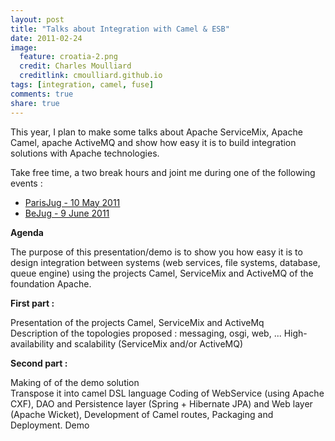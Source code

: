 ```yaml
---
layout: post
title: "Talks about Integration with Camel & ESB"
date: 2011-02-24
image:
  feature: croatia-2.png
  credit: Charles Moulliard
  creditlink: cmoulliard.github.io
tags: [integration, camel, fuse]
comments: true
share: true
---
```


This year, I plan to make some talks about Apache ServiceMix, Apache Camel, apache ActiveMQ and show
how easy it is to build integration solutions with Apache technologies.

Take free time, a two break hours and joint me during one of the following events :

* <a href="http://www.parisjug.org/xwiki/bin/view/Meeting/20110510">ParisJug - 10 May 2011</a>
* <a href="http://www.bejug.org/confluenceBeJUG/display/BeJUG/Integration+with+Apache+Camel+and+ESB">BeJug - 9 June 2011</a>

<b>Agenda</b>

The purpose of this presentation/demo is to show you how easy it is to design integration between systems (web services, file systems, database, queue engine)
using the projects Camel, ServiceMix and ActiveMQ of the foundation Apache.

<b>First part :</b>

Presentation of the projects Camel, ServiceMix and ActiveMq<br/>Description of the topologies proposed : messaging, osgi, web, ...
High-availability and scalability (ServiceMix and/or ActiveMQ)

<b>Second part :</b>

Making of of the demo solution<br/>Transpose it into camel DSL language
Coding of WebService (using Apache CXF), DAO and Persistence layer (Spring + Hibernate JPA) and Web layer (Apache Wicket),
Development of Camel routes, Packaging and Deployment. Demo
